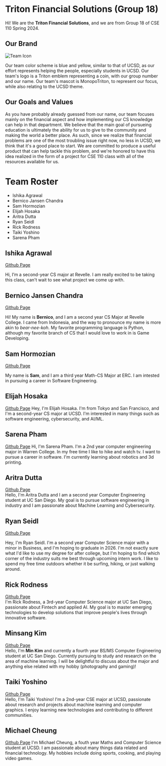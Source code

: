 # Triton Financial Solutions (Group 18)
Hi! We are the **Triton Financial Solutions**, and we are from Group 18 of CSE 110 Spring 2024.

## Our Brand
![Team Icon](/../main/admin/branding/icon.png)

Our team color scheme is blue and yellow, similar to that of UCSD, as our effort represents helping the people, especially students in UCSD.
Our team's logo is a Triton emblem representing a coin, with our group number and our name.
Our team's mascot is MonopoTriton, to represent our focus, while also relating to the UCSD theme.

## Our Goals and Values
As you have probably already guessed from our name, our team focuses mainly on the financial aspect and how implementing our CS knowledge can help in that department. We believe that the main goal of pursueing education is ultimately the ability for us to give to the community and making the world a better place. As such, since we realize that financial problems are one of the most troubling issue right now, no less in UCSD, we think that it's a good place to start. We are committed to produce a useful product that can help tackle this problem, and we're honored to have this idea realized in the form of a project for CSE 110 class with all of the resources available for us.

# Team Roster
- Ishika Agrawal
- Bernico Jansen Chandra
- Sam Hormozian
- Elijah Hosaka
- Aritra Dutta
- Ryan Seidl
- Rick Rodness
- Taiki Yoshino
- Sarena Pham

## Ishika Agrawal
[Github Page](https://github.com/ishikaa2504/cse110/)

Hi, I’m a second-year CS major at Revelle. I am really excited to be taking this class, can't wait to see what project we come up with.

## Bernico Jansen Chandra
[Github Page](https://github.com/BernicoJC)

Hi! My name is **Bernico**, and I am a second year CS Major at Revelle College. I came from Indonesia, and the way to pronounce my name is more akin to _bear-nee-koh_. My favorite programming language is Python, although my favorite branch of CS that I would love to work in is Game Developing.


## Sam Hormozian
[Github Page](https://samhormozian1.github.io/CSE110GithubPagesProject/)

My name is **Sam**, and I am a third year Math-CS Major at ERC. I am intested in pursuing a career in Software Engineering.

## Elijah Hosaka
[Github Page](https://elijah-hosaka.github.io/cse110-lab-1/)
Hey, I'm Elijah Hosaka. I'm from Tokyo and San Francisco, and I'm a second-year CS major at UCSD. I'm interested in many things such as software engineering, cybersecurity, and AI/ML.

## Sarena Pham
[Github Page](https://github.com/sarenap/GitHub-Pages-/blob/indexbranch/index.md)
Hi, I'm Sarena Pham. I'm a 2nd year computer engineering major in Warren College. In my free time I like to hike and watch tv.  I want to pursue a career in software. I'm currently learning about robotics and 3d printing.

## Aritra Dutta
[Github Page](https://ar-dutta2026.github.io/Lab1/)<br>
Hello, I'm Aritra Dutta and I am a second year Computer Engineering student at UC San Diego. My goal is to pursue software engineering in industry and I am passionate about Machine Learning and Cybersecurity. 

## Ryan Seidl
[Github Page](https://rseidl25.github.io/cse110-lab-1/)

Hey, I'm Ryan Seidl. I'm a second year Computer Science major with a minor in Business, and I'm hoping to graduate in 2026. I'm not exactly sure what I'd like to use my degree for after college, but I'm hoping to find which corner of the industry suits me best through upcoming intern work. I like to spend my free time outdoors whether it be surfing, hiking, or just walking around. 

## Rick Rodness
[Github Page](https://github.com/rickrodness/CSE-110-Lab-1)  
I'm Rick Rodness, a 3rd-year Computer Science major at UC San Diego, passionate about Fintech and applied AI. My goal is to master emerging technologies to develop solutions that improve people's lives through innovative software.

## Minsang Kim
[Github Page](https://github.com/minsang011/cse110_lab1)<br>
Hello, I'm **Min Kim** and currently a fourth year BS/MS Computer Engineering student at UC San Diego. Currently pursuing to study and research on the area of machine learning. I will be delightful to discuss about the major and anything else related with my hobby (photography and gaming)!

## Taiki Yoshino 
[Github Page](https://taiki-yoshino.github.io/cse110-lab1/)  
Hello, I'm Taiki Yoshino! I'm a 2nd-year CSE major at UCSD, passionate about research and projects about machine learning and computer graphics. I enjoy learning new technologies and contributing to different communities.

## Michael Cheung
[Github Page](https://michaelcheungkm.github.io/GitHub-Pages/)
I'm Michael Cheung, a fouth year Maths and Computer Science student at UCSD. I am passionate about many things data related and financial technology. My hobbies include doing sports, cooking, and playing video games.
